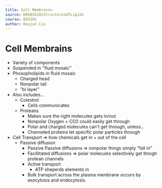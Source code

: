 ```yaml
---
title: Cell Membrains
source: KBhBIO101StructuresOfLipids 
course: BIO101
author: Houjun Liu
---
```


# Cell Membrains
- Variety of components
- Suspended in "fluid mosaic"
- Phosopholipids in fluid mosaic
    - Charged head
    - Nonpolar tail
    - "bi layer"
- Also includes…
    - Colestrol
        - Cells communicates 
    - Proteans
        - Makes sure the right molecules gets in/out
        - Nonpolar Oxygen + CO2 could easily get through
        - Polar and charged molecules can't get through, unless...
        - Channeled proteins let specific polar particles through
- Cell Transport => how chemicals get in + out of the cell
    - Passive diffusion
        - Passive Passive diffusions => nonpolar things simply "fall in"
        - Facillitated diffusions => polar molecules selectively get throgh protean channels
        - Active transport
            - ATP sheperds elements in  
        - Bulk transport across the plasma membrane occurs by exocytosis and endocytosis. 